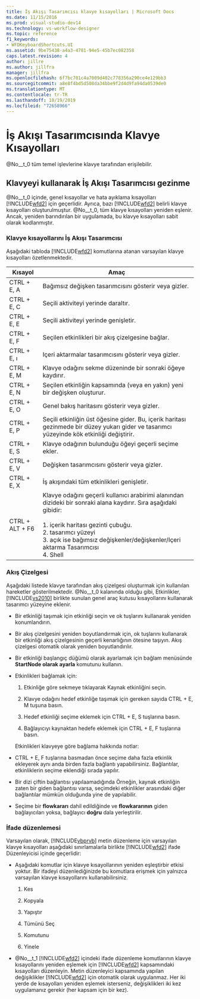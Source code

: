 ```yaml
---
title: İş Akışı Tasarımcısı klavye kısayolları | Microsoft Docs
ms.date: 11/15/2016
ms.prod: visual-studio-dev14
ms.technology: vs-workflow-designer
ms.topic: reference
f1_keywords:
- WFDKeyboardShortcuts.UI
ms.assetid: 9be75438-a4a3-4781-94e5-45b7ec082358
caps.latest.revision: 4
author: jillre
ms.author: jillfra
manager: jillfra
ms.openlocfilehash: 6f7bc701c4a7009d402c778356a290ce4e129bb3
ms.sourcegitcommit: a8e8f4bd5d508da34bbe9f2d4d9fa94da0539de0
ms.translationtype: MT
ms.contentlocale: tr-TR
ms.lasthandoff: 10/19/2019
ms.locfileid: "72658966"
---
```

# <a name="keyboard-shortcuts-in-the-workflow-designer"></a>İş Akışı Tasarımcısında Klavye Kısayolları
@No__t_0 tüm temel işlevlerine klavye tarafından erişilebilir.

## <a name="navigating-the-workflow-designer-using-the-keyboard"></a>Klavyeyi kullanarak İş Akışı Tasarımcısı gezinme
 @No__t_0 içinde, genel kısayollar ve hata ayıklama kısayolları [!INCLUDE[wfd2](../includes/wfd2-md.md)] için geçerlidir. Ayrıca, bazı [!INCLUDE[wfd2](../includes/wfd2-md.md)] belirli klavye kısayolları oluşturulmuştur. @No__t_0, tüm klavye kısayolları yeniden eşlenir. Ancak, yeniden barındırılan bir uygulamada, bu klavye kısayolları sabit olarak kodlanmıştır.

### <a name="workflow-designer-keyboard-shortcuts"></a>Klavye kısayollarını İş Akışı Tasarımcısı
 Aşağıdaki tabloda [!INCLUDE[wfd2](../includes/wfd2-md.md)] komutlarına atanan varsayılan klavye kısayolları özetlenmektedir.

|Kısayol|Amaç|
|--------------|-------------|
|CTRL + E, A|Bağımsız değişken tasarımcısını gösterir veya gizler.|
|CTRL + E, C|Seçili aktiviteyi yerinde daraltır.|
|CTRL + E, E|Seçili aktiviteyi yerinde genişletir.|
|CTRL + E, F|Seçilen etkinlikleri bir akış çizelgesine bağlar.|
|CTRL + E, ı|Içeri aktarmalar tasarımcısını gösterir veya gizler.|
|CTRL + E, M|Klavye odağını sekme düzeninde bir sonraki öğeye kaydırır.|
|CTRL + E, N|Seçilen etkinliğin kapsamında (veya en yakın) yeni bir değişken oluşturur.|
|CTRL + E, O|Genel bakış haritasını gösterir veya gizler.|
|CTRL + E, P|Seçili etkinliğin üst öğesine gider. Bu, içerik haritası gezinmede bir düzey yukarı gider ve tasarımcı yüzeyinde kök etkinliği değiştirir.|
|CTRL + E, S|Klavye odağının bulunduğu öğeyi geçerli seçime ekler.|
|CTRL + E, V|Değişken tasarımcısını gösterir veya gizler.|
|CTRL + E, X|İş akışındaki tüm etkinlikleri genişletir.|
|CTRL + ALT + F6|Klavye odağını geçerli kullanıcı arabirimi alanından dizideki bir sonraki alana kaydırır. Sıra aşağıdaki gibidir:<br /><br /> 1. içerik haritası gezinti çubuğu.<br />2. tasarımcı yüzeyi<br />3. açık ise bağımsız değişkenler/değişkenler/Içeri aktarma Tasarımcısı<br />4. Shell|

### <a name="flowchart"></a>Akış Çizelgesi
 Aşağıdaki listede klavye tarafından akış çizelgesi oluşturmak için kullanılan hareketler gösterilmektedir. @No__t_0 kalanında olduğu gibi, Etkinlikler, [!INCLUDE[vs2010](../includes/vs2010-md.md)] birlikte sunulan genel araç kutusu kısayollarını kullanarak tasarımcı yüzeyine eklenir.

- Bir etkinliği taşımak için etkinliği seçin ve ok tuşlarını kullanarak yeniden konumlandırın.

- Bir akış çizelgesini yeniden boyutlandırmak için, ok tuşlarını kullanarak bir etkinliği akış çizelgesinin geçerli kenarlığının ötesine taşıyın. Akış çizelgesi otomatik olarak yeniden boyutlandırılır.

- Bir etkinliği başlangıç düğümü olarak ayarlamak için bağlam menüsünde **StartNode olarak ayarla** komutunu kullanın.

- Etkinlikleri bağlamak için:

  1. Etkinliğe göre sekmeye tıklayarak Kaynak etkinliğini seçin.

  2. Klavye odağını hedef etkinliğe taşımak için gereken sayıda CTRL + E, M tuşuna basın.

  3. Hedef etkinliği seçime eklemek için CTRL + E, S tuşlarına basın.

  4. Bağlayıcıyı kaynaktan hedefe eklemek için CTRL + E, F tuşlarına basın.

  Etkinlikleri klavyeye göre bağlama hakkında notlar:

- CTRL + E, F tuşlarına basmadan önce seçime daha fazla etkinlik ekleyerek aynı anda birden fazla bağlantı yapabilirsiniz. Bağlantılar, etkinliklerin seçime eklendiği sırada yapılır.

- Bir dizi çiftin bağlantısı yapılaamadığında Örneğin, kaynak etkinliğin zaten bir giden bağlantısı varsa, seçimdeki etkinlikler arasındaki diğer bağlantılar mümkün olduğunda yine de yapılabilir.

- Seçime bir **flowkararı** dahil edildiğinde ve **flowkararının** giden bağlayıcıları yoksa, bağlayıcı **doğru** dala yerleştirilir.

### <a name="expression-editing"></a>İfade düzenlemesi
 Varsayılan olarak, [!INCLUDE[vbprvb](../includes/vbprvb-md.md)] metin düzenleme için varsayılan klavye kısayolları aşağıdaki sınırlamalarla birlikte [!INCLUDE[wfd2](../includes/wfd2-md.md)] ifade Düzenleyicisi içinde geçerlidir:

- Aşağıdaki komutlar için klavye kısayollarının yeniden eşleştirbir etkisi yoktur. Bir ifadeyi düzenlediğinizde bu komutlara erişmek için yalnızca varsayılan klavye kısayollarını kullanabilirsiniz.

    1. Kes

    2. Kopyala

    3. Yapıştır

    4. Tümünü Seç

    5. Komutunu

    6. Yinele

- @No__t_1 [!INCLUDE[wfd2](../includes/wfd2-md.md)] içindeki ifade düzenleme komutlarının klavye kısayollarını yeniden eşlemek için [!INCLUDE[wfd2](../includes/wfd2-md.md)] kapsamındaki kısayolları düzenleyin. Metin düzenleyici kapsamında yapılan değişiklikler [!INCLUDE[wfd2](../includes/wfd2-md.md)] için otomatik olarak uygulanmaz. Her iki yerde de kısayolları yeniden eşlemek isterseniz, değişiklikleri iki kez uygulamanız gerekir (her kapsam için bir kez).